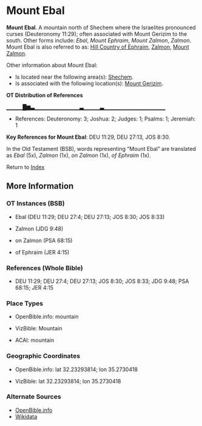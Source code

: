 # Mount Ebal
**Mount Ebal**. 
A mountain north of Shechem where the Israelites pronounced curses (Deuteronomy 11:29); often associated with Mount Gerizim to the south. 
Other forms include: 
*Ebal*, *Mount Ephraim*, *Mount Zalmon*, *Zalmon*. 
Mount Ebal is also referred to as: 
[Hill Country of Ephraim](EphraimMount.md), [Zalmon](Zalmon.md), [Mount Zalmon](ZalmonMount.md). 




Other information about Mount Ebal:


* Is located near the following area(s): 
[Shechem](Shechem.md). 
* Is associated with the following location(s): 
[Mount Gerizim](GerizimMount.md). 


**OT Distribution of References**

▁▁▁▁█▆▃▁▁▁▁▁▁▁▁▁▁▁▃▁▁▁▁▃▁▁▁▁▁▁▁▁▁▁▁▁▁▁▁
* References: Deuteronomy: 3; Joshua: 2; Judges: 1; Psalms: 1; Jeremiah: 1



**Key References for Mount Ebal**: 
DEU 11:29, DEU 27:13, JOS 8:30. 


In the Old Testament (BSB), words representing “Mount Ebal” are translated as 
*Ebal* (5x), *Zalmon* (1x), *on Zalmon* (1x), *of Ephraim* (1x). 




Return to [Index](00-Index.md)

## More Information

### OT Instances (BSB)

* Ebal (DEU 11:29; DEU 27:4; DEU 27:13; JOS 8:30; JOS 8:33)

* Zalmon (JDG 9:48)

* on Zalmon (PSA 68:15)

* of Ephraim (JER 4:15)



### References (Whole Bible)

* DEU 11:29; DEU 27:4; DEU 27:13; JOS 8:30; JOS 8:33; JDG 9:48; PSA 68:15; JER 4:15


### Place Types

* OpenBible.info: mountain

* VizBible: Mountain

* ACAI: mountain



### Geographic Coordinates

* OpenBible.info: lat 32.23293814; lon 35.2730418

* VizBible: lat 32.23293814; lon 35.2730418



### Alternate Sources

* [OpenBible.info](https://www.openbible.info/geo/ancient/aa5cc66)
* [Wikidata](http://www.wikidata.org/entity/Q1975866)



